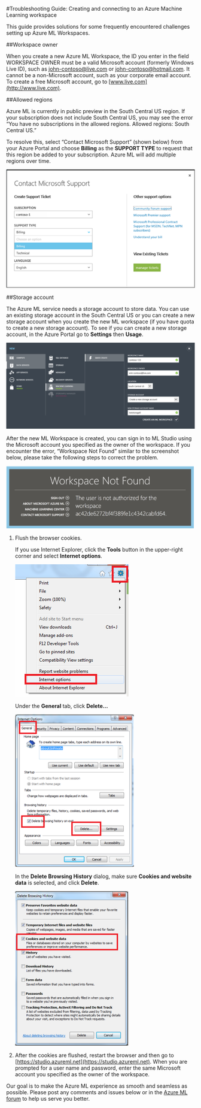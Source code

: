<properties title="Troubleshooting Guide: Creating and connecting to an Azure Machine Learning workspace" pageTitle="Troubleshooting Guide: Creating and connecting to an Azure Machine Learning workspace | Azure" description="Solutions for common issues in creating and connecting to an Azure Machine Learning workspace " metaKeywords="" services="machine-learning" solutions="" documentationCenter="" authors="garye" manager="paulettm" editor="cgronlun"  videoId="" scriptId="" />

<tags ms.service="machine-learning" ms.workload="data-services" ms.tgt_pltfrm="na" ms.devlang="na" ms.topic="article" ms.date="08/25/2014" ms.author="garye" />


#Troubleshooting Guide: Creating and connecting to an Azure Machine Learning workspace

This guide provides solutions for some frequently encountered challenges setting up Azure ML Workspaces.

##Workspace owner

When you create a new Azure ML Workspace, the ID you enter in the field WORKSPACE OWNER must be a valid Microsoft account (formerly Windows Live ID), such as john-contoso@live.com or john-contoso@hotmail.com. It cannot be a non-Microsoft account, such as your corporate email account. To create a free Microsoft account, go to [www.live.com](http://www.live.com). 

##Allowed regions

Azure ML is currently in public preview in the South Central US region. If your subscription does not include South Central US, you may see the error “You have no subscriptions in the allowed regions. Allowed regions: South Central US.” 

To resolve this, select “Contact Microsoft Support” (shown below) from your Azure Portal and choose **Billing** as the **SUPPORT TYPE** to request that this region be added to your subscription. Azure ML will add multiple regions over time.

![Contact Microsoft support][screen1]

##Storage account
 
The Azure ML service needs a storage account to store data. You can use an existing storage account in the South Central US or you can create a new storage account when you create the new ML workspace (if you have quota to create a new storage account). To see if you can create a new storage account, in the Azure Portal go to **Settings** then **Usage**.

![Create workspace][screen2]

After the new ML Workspace is created, you can sign in to ML Studio using the Microsoft account you specified as the owner of the workspace. If you encounter the error, “Workspace Not Found” similar to the screenshot below, please take the following steps to correct the problem.

![Workspace not found][screen3]

1. Flush the browser cookies.

	If you use Internet Explorer, click the **Tools** button in the upper-right corner and select **Internet options**.  

	![Internet options][screen4]

	Under the **General** tab, click **Delete…**

	![General tab][screen5]

	In the **Delete Browsing History** dialog, make sure **Cookies and website data** is selected, and click **Delete**.

	![Delete cookies][screen6]

2. After the cookies are flushed, restart the browser and then go to [https://studio.azureml.net](https://studio.azureml.net). When you are prompted for a user name and password, enter the same Microsoft account you specified as the owner of the workspace.

Our goal is to make the Azure ML experience as smooth and seamless as possible. Please post any comments and issues below or in the [Azure ML forum](http://social.msdn.microsoft.com/Forums/windowsazure/en-US/home?forum=MachineLearning) to help us serve you better. 

[screen1]:./media/machine-learning-troubleshooting-creating-ml-workspace/screen1.png
[screen2]:./media/machine-learning-troubleshooting-creating-ml-workspace/screen2.png
[screen3]:./media/machine-learning-troubleshooting-creating-ml-workspace/screen3.png
[screen4]:./media/machine-learning-troubleshooting-creating-ml-workspace/screen4.png
[screen5]:./media/machine-learning-troubleshooting-creating-ml-workspace/screen5.png
[screen6]:./media/machine-learning-troubleshooting-creating-ml-workspace/screen6.png
<!--HONumber=27-->
